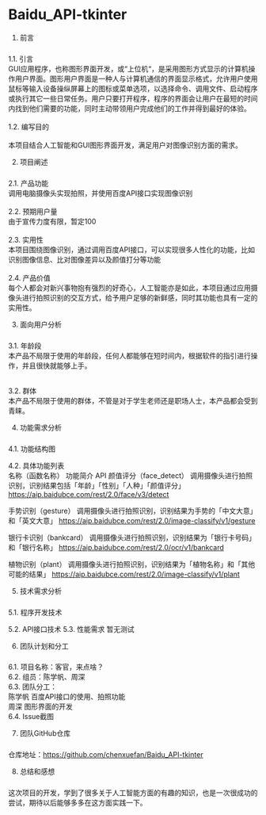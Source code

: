 # Baidu_API-tkinter

1.	前言
###
1.1.	引言<br>
GUI应用程序，也称图形界面开发，或“上位机“，是采用图形方式显示的计算机操作用户界面。图形用户界面是一种人与计算机通信的界面显示格式，允许用户使用鼠标等输入设备操纵屏幕上的图标或菜单选项，以选择命令、调用文件、启动程序或执行其它一些日常任务。用户只要打开程序，程序的界面会让用户在最短的时间内找到他们需要的功能，同时主动带领用户完成他们的工作并得到最好的体验。<br><br>
1.2.	编写目的<br>	
本项目结合人工智能和GUI图形界面开发，满足用户对图像识别方面的需求。
	
2.	项目阐述
###
2.1.	产品功能<br>
调用电脑摄像头实现拍照，并使用百度API接口实现图像识别<br><br>
2.2.	预期用户量<br>
由于宣传力度有限，暂定100<br><br>
2.3.	实用性<br>
本项目围绕图像识别，通过调用百度API接口，可以实现很多人性化的功能，比如识别图像信息、比对图像差异以及颜值打分等功能<br><br>
2.4.	产品价值<br>
每个人都会对新兴事物抱有强烈的好奇心，人工智能亦是如此，本项目通过应用摄像头进行拍照识别的交互方式，给予用户足够的新鲜感，同时其功能也具有一定的实用性。

3.	面向用户分析
###
3.1.	年龄段<br>
本产品不局限于使用的年龄段，任何人都能够在短时间内，根据软件的指引进行操作，并且很快就能够上手。<br><br>

3.2.	群体<br>
本产品不局限于使用的群体，不管是对于学生老师还是职场人士，本产品都会受到青睐。<br>

4.	功能需求分析
###
4.1.	功能结构图<br>
 
4.2.	具体功能列表<br>
名称（函数名称）	功能简介	API
颜值评分（face_detect）	调用摄像头进行拍照识别，识别结果包括「年龄」「性别」「人种」「颜值评分」	https://aip.baidubce.com/rest/2.0/face/v3/detect

手势识别（gesture）	调用摄像头进行拍照识别，识别结果为手势的「中文大意」和「英文大意」	https://aip.baidubce.com/rest/2.0/image-classify/v1/gesture

银行卡识别（bankcard）	调用摄像头进行拍照识别，识别结果为「银行卡号码」和「银行名称」	https://aip.baidubce.com/rest/2.0/ocr/v1/bankcard

植物识别（plant）	调用摄像头进行拍照识别，识别结果为「植物名称」和「其他可能的结果」	https://aip.baidubce.com/rest/2.0/image-classify/v1/plant


5.	技术需求分析
###
5.1.	程序开发技术
 
5.2.	API接口技术 
5.3.	性能需求
暂无测试

6.	团队计划和分工
###
6.1.	项目名称：客官，来点啥？<br>
6.2.	组员：陈学帆、周深<br>
6.3.	团队分工：<br>
陈学帆	百度API接口的使用、拍照功能<br>
周深	图形界面的开发<br>
6.4.	Issue截图
 

7.	团队GitHub仓库
###
仓库地址：https://github.com/chenxuefan/Baidu_API-tkinter
	

8.	总结和感想
###
这次项目的开发，学到了很多关于人工智能方面的有趣的知识，也是一次很成功的尝试，期待以后能够多多在这方面实践一下。



